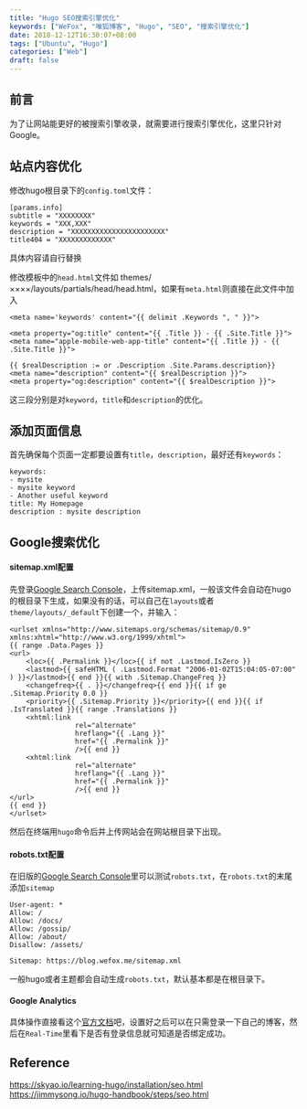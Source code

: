 ```yaml
---
title: "Hugo SEO搜索引擎优化"
keywords: ["WeFox", "唯狐博客", "Hugo", "SEO", "搜索引擎优化"]
date: 2018-12-12T16:30:07+08:00
tags: ["Ubuntu", "Hugo"]
categories: ["Web"]
draft: false
---
```


## 前言
为了让网站能更好的被搜索引擎收录，就需要进行搜索引擎优化，这里只针对Google。

## 站点内容优化
修改hugo根目录下的```config.toml```文件：

    [params.info]
    subtitle = "XXXXXXXX"
    keywords = "XXX,XXX"
    description = "XXXXXXXXXXXXXXXXXXXXXXX"
    title404 = "XXXXXXXXXXXXX"

具体内容请自行替换

修改模板中的```head.html```文件如 themes/××××/layouts/partials/head/head.html，如果有```meta.html```则直接在此文件中加入

    <meta name='keywords' content="{{ delimit .Keywords ", " }}">

    <meta property="og:title" content="{{ .Title }} - {{ .Site.Title }}">
    <meta name="apple-mobile-web-app-title" content="{{ .Title }} - {{ .Site.Title }}">

    {{ $realDescription := or .Description .Site.Params.description}}
    <meta name="description" content="{{ $realDescription }}">
    <meta property="og:description" content="{{ $realDescription }}">

这三段分别是对```keyword```，```title```和```description```的优化。

## 添加页面信息
首先确保每个页面一定都要设置有```title```，```description```，最好还有```keywords```：

	keywords:
	- mysite
	- mysite keyword
	- Another useful keyword
	title: My Homepage
    description : mysite description

## Google搜索优化

#### sitemap.xml配置
先登录[Google Search Console](https://search.google.com/search-console/sitemaps?resource_id=https%3A%2F%2Fblog.wefox.me%2F&hl=en)，上传sitemap.xml，一般该文件会自动在hugo的根目录下生成，如果没有的话，可以自己在```layouts```或者```theme/layouts/_default```下创建一个，并输入：

	<urlset xmlns="http://www.sitemaps.org/schemas/sitemap/0.9"
	xmlns:xhtml="http://www.w3.org/1999/xhtml">
	{{ range .Data.Pages }}
	<url>
		<loc>{{ .Permalink }}</loc>{{ if not .Lastmod.IsZero }}
		<lastmod>{{ safeHTML ( .Lastmod.Format "2006-01-02T15:04:05-07:00" ) }}</lastmod>{{ end }}{{ with .Sitemap.ChangeFreq }}
		<changefreq>{{ . }}</changefreq>{{ end }}{{ if ge .Sitemap.Priority 0.0 }}
		<priority>{{ .Sitemap.Priority }}</priority>{{ end }}{{ if .IsTranslated }}{{ range .Translations }}
		<xhtml:link
					rel="alternate"
					hreflang="{{ .Lang }}"
					href="{{ .Permalink }}"
					/>{{ end }}
		<xhtml:link
					rel="alternate"
					hreflang="{{ .Lang }}"
					href="{{ .Permalink }}"
					/>{{ end }}
	</url>
	{{ end }}
	</urlset>

然后在终端用```hugo```命令后并上传网站会在网站根目录下出现。

#### robots.txt配置
在旧版的[Google Search Console](https://www.google.com/webmasters/tools/robots-testing-tool?utm_source=support.google.com/webmasters/&utm_medium=referral&utm_campaign=%206062598)里可以测试```robots.txt```，在```robots.txt```的末尾添加```sitemap```

	User-agent: *
	Allow: /
	Allow: /docs/
	Allow: /gossip/
	Allow: /about/
	Disallow: /assets/

	Sitemap: https://blog.wefox.me/sitemap.xml

一般hugo或者主题都会自动生成```robots.txt```，默认基本都是在根目录下。

#### Google Analytics
具体操作直接看这个[官方文档](https://support.google.com/analytics/answer/1008015?hl=en)吧，设置好之后可以在只需登录一下自己的博客，然后在```Real-Time```里看下是否有登录信息就可知道是否绑定成功。

## Reference
https://skyao.io/learning-hugo/installation/seo.html
https://jimmysong.io/hugo-handbook/steps/seo.html